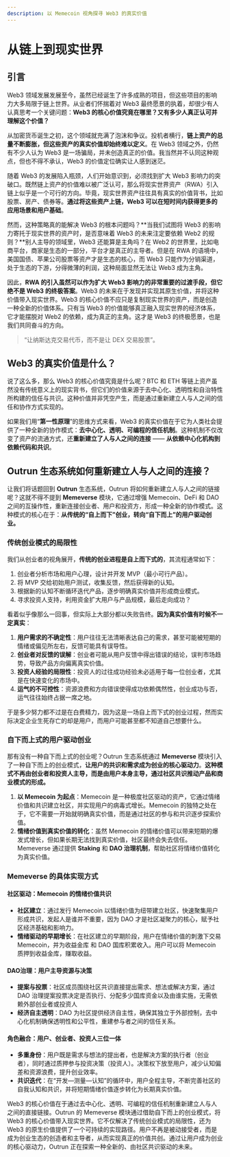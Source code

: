 ```yaml
---
description: 以 Memecoin 视角探寻 Web3 的真实价值
---
```


# 从链上到现实世界

## **引言**

Web3 领域发展发展至今，虽然已经诞生了许多成熟的项目，但这些项目的影响力大多局限于链上世界。从业者们怀揣着对 Web3 最终愿景的执着，却很少有人认真思考一个关键问题：**Web3 的核心价值究竟在哪里？又有多少人真正认可并理解这个价值？**

从加密货币诞生之初，这个领域就充满了泡沫和争议。投机者横行，**链上资产的总量不断膨胀，但这些资产的真实价值却始终难以定义**。在 Web3 领域之外，仍然有不少人认为 Web3 是一场骗局，并未创造真正的价值。我当然并不认同这种观点，但也不得不承认，Web3 的价值定位确实让人感到迷茫。

随着 Web3 的发展陷入瓶颈，人们开始意识到，必须找到扩大 Web3 影响力的突破口。既然链上资产的价值难以被广泛认可，那么将现实世界资产（RWA）引入链上似乎是一个可行的方向。毕竟，现实世界资产往往具有真实的价值背书，比如股票、房产、债券等。**通过将这些资产上链，Web3 可以在短时间内获得更多的应用场景和用户基础**。

然而，这种策略真的能解决 Web3 的根本问题吗？\*\*当我们试图将 Web3 的影响力寄托于现实世界的资产时，是否意味着 Web3 的未来注定要依赖 Web2 的规则？\*\*别人主导的领域里，Web3 还能算是主角吗？在 Web2 的世界里，比如电商平台，商家是生态的一部分，平台才是真正的主导者。但是在 RWA 的语境中，美国国债、苹果公司股票等资产才是生态的核心，而 Web3 只能作为分销渠道，处于生态的下游，分得微薄的利润，这种局面显然无法让 Web3 成为主角。

因此，**RWA 的引入虽然可以作为扩大 Web3 影响力的非常重要的过渡手段，但它绝不是 Web3 的终极答案**。Web3 的未来在于发现并实现其原生价值，并将这种价值带入现实世界。Web3 的核心价值不应只是复制现实世界的资产，而是创造一种全新的价值体系。只有当 Web3 的价值能够真正融入现实世界的经济体系，它才能摆脱对 Web2 的依赖，成为真正的主角。这才是 Web3 的终极愿景，也是我们共同奋斗的方向。

> “让纳斯达克交易代币，而不是让 DEX 交易股票”。

## **Web3 的真实价值是什么？**

说了这么多，那么 Web3 的核心价值究竟是什么呢？BTC 和 ETH 等链上资产虽然没有传统意义上的现实背书，但它们的价值来源于去中心化、透明性和自治特性所构建的信任与共识。这种价值并非凭空产生，而是通过重新建立人与人之间的信任和协作方式实现的。

如果我们用“**第一性原理**”的思维方式来看，Web3 的真实价值在于它为人类社会提供了一种全新的协作模式：**去中心化、透明、可编程的信任机制**。这种机制不仅改变了资产的流通方式，还**重新建立了人与人之间的连接** —— **从依赖中心化机构到依赖代码和共识**。

## **Outrun 生态系统如何重新建立人与人之间的连接？**

让我们将话题回到 **Outrun** 生态系统，Outrun 将如何重新建立人与人之间的链接呢？这就不得不提到 **Memeverse** 模块，它通过增强 Memecoin、DeFi 和 DAO 之间的互操作性，重新连接创业者、用户和投资方，形成一种全新的协作模式。这种模式的核心在于：**从传统的“自上而下”创业，转向“自下而上”的用户驱动创业。**

### **传统创业模式的局限性**

我们从创业者的视角展开，**传统的创业进程是自上而下式的**，其流程通常如下：

1. 创业者分析市场和用户心理，设计并开发 MVP（最小可行产品）。
2. 将 MVP 交给初始用户测试，收集反馈，然后获得新的认知。
3. 根据新的认知不断循环迭代产品，逐步明确真实价值并形成商业模式。
4. 寻求投资人支持，利用资金扩大用户与产品规模，最后走向成功？

看着似乎像那么一回事，但实际上大部分都以失败告终。**因为真实价值有时候不一定真实**：

1. **用户需求的不确定性**：用户往往无法清晰表达自己的需求，甚至可能被短期的情绪或偏见所左右，反馈可能具有误导性。
2. **创业者对反馈的误解**：创业者可能从用户反馈中得出错误的结论，误判市场趋势，导致产品方向偏离真实价值。
3. **投资人经验的局限性**：投资人的过往成功经验未必适用于每一位创业者，尤其是在快速变化的市场中。
4. **运气的不可控性**：资源浪费和方向错误使得成功依赖偶然性，创业成功与否，运气往往始终占据一席之地。

于是多少努力都不过是在白费精力，因为这是一场自上而下式的创业过程，然而实际决定企业生死存亡的却是用户，而用户可能甚至都不知道自己想要什么。

### **自下而上式的用户驱动创业**

那有没有一种自下而上式的创业呢？Outrun 生态系统通过 **Memeverse** 模块引入了一种自下而上的创业模式，**让用户的共识和需求成为创业的核心驱动力**。**这种模式不再由创业者和投资人主导，而是由用户本身主导，通过社区共识推动产品和商业模式的形成。**

1. **以 Memecoin 为起点**：Memecoin 是一种极度社区驱动的资产，它通过情绪价值和共识建立社区，并实现用户的病毒式增长。Memecoin 的独特之处在于，它不需要一开始就明确真实价值，而是通过社区的参与和共识逐步探索价值。
2. **情绪价值到真实价值的转化**：虽然 Memecoin 的情绪价值可以带来短期的爆发式增长，但如果长期无法找到真实价值，社区最终会失去信任。Memeverse 通过提供 **Staking** 和 **DAO 治理机制**，帮助社区将情绪价值转化为真实价值。

### **Memeverse** **的具体实现方式**

#### **社区驱动：Memecoin 的情绪价值共识**

* **社区建立**：通过发行 Memecoin 以情绪价值为纽带建立社区，快速聚集用户形成共识，发起人是谁并不重要，因为 DAO 才是社区凝聚力的核心，赋予社区经济基础和影响力。
* **情绪驱动的早期增长**：在社区建立的早期阶段，用户在情绪价值的刺激下交易 Memecoin，并为收益金库 和 DAO 国库积累收入。用户可以将 Memecoin 质押到收益金库，赚取收益。

#### **DAO治理：用户主导资源与决策**

* **提案与投票**：社区成员围绕社区共识直接提出需求、想法或解决方案，通过 DAO 治理提案投票决定是否执行、分配多少国库资金以及由谁实施，无需依赖外部创业者或投资人
* **经济自主透明**：DAO 为社区提供经济自主性，确保其独立于外部控制，去中心化机制确保透明性和公平性，重建参与者之间的信任关系。

#### **角色融合：用户、创业者、投资人三位一体**

* **多重身份**：用户既是需求与想法的提出者，也是解决方案的执行者（创业者），同时通过质押参与投资决策（投资人）。决策权下放至用户，减少认知偏差和资源浪费，提升创业效率。
* **共识迭代**：在“开发—测量—认知”的循环中，用户全程主导，不断完善社区的自我认知和共识，并将短期情绪价值逐步转化为长期真实价值。

Web3 的核心价值在于通过去中心化、透明、可编程的信任机制重新建立人与人之间的直接链接。Outrun 的 Memeverse 模块通过借助自下而上的创业模式，将 Web3 的核心价值带入现实世界。它不仅解决了传统创业模式的局限性，还为 Web3 的原生价值提供了一个可持续的实现路径。用户不再是被动接受者，而是成为创业生态的创造者和主导者，从而实现真正的价值共创。通过让用户成为创业的核心驱动力，Outrun 正在探索一种全新的、由社区共识驱动的未来。
